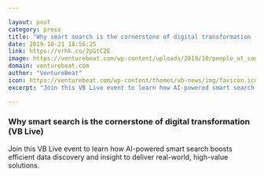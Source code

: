 ```yaml
---

layout: post
category: press
title: "Why smart search is the cornerstone of digital transformation (VB Live)"
date: 2019-10-21 18:56:25
link: https://vrhk.co/2pGtCZE
image: https://venturebeat.com/wp-content/uploads/2019/10/people_at_computer.GettyImages-683749787.jpg?w=1200&strip=all
domain: venturebeat.com
author: "VentureBeat"
icon: https://venturebeat.com/wp-content/themes/vb-news/img/favicon.ico
excerpt: "Join this VB Live event to learn how AI-powered smart search boosts efficient data discovery and insight to deliver real-world, high-value solutions."

---
```


### Why smart search is the cornerstone of digital transformation (VB Live)

Join this VB Live event to learn how AI-powered smart search boosts efficient data discovery and insight to deliver real-world, high-value solutions.